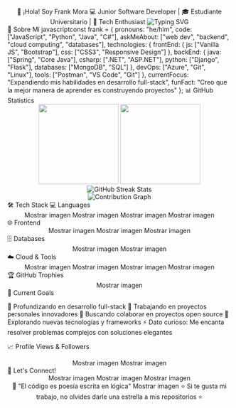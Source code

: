 <div align="center">
👋 ¡Hola! Soy Frank Mora
💻 Junior Software Developer | 🎓 Estudiante Universitario | 🚀 Tech Enthusiast

<img src="https://readme-typing-svg.demolab.com?font=Fira+Code&size=22&duration=3000&pause=1000&color=00D4FF&center=true&vCenter=true&width=600&lines=Bienvenido+a+mi+perfil+de+GitHub;Desarrollador+Junior+apasionado;Siempre+aprendiendo+nuevas+tecnolog%C3%ADas;Construyendo+el+futuro+con+c%C3%B3digo" alt="Typing SVG" />
</div>
🚀 Sobre Mí
javascriptconst frank = {
    pronouns: "he/him",
    code: ["JavaScript", "Python", "Java", "C#"],
    askMeAbout: ["web dev", "backend", "cloud computing", "databases"],
    technologies: {
        frontEnd: {
            js: ["Vanilla JS", "Bootstrap"],
            css: ["CSS3", "Responsive Design"]
        },
        backEnd: {
            java: ["Spring", "Core Java"],
            csharp: [".NET", "ASP.NET"],
            python: ["Django", "Flask"],
            databases: ["MongoDB", "SQL"]
        },
        devOps: ["Azure", "Git", "Linux"],
        tools: ["Postman", "VS Code", "Git"]
    },
    currentFocus: "Expandiendo mis habilidades en desarrollo full-stack",
    funFact: "Creo que la mejor manera de aprender es construyendo proyectos"
};
📊 GitHub Statistics
<div align="center">
  <img height="180em" src="https://github-readme-stats.vercel.app/api?username=Frankmsanchez&show_icons=true&theme=tokyonight&include_all_commits=true&count_private=true"/>
  <img height="180em" src="https://github-readme-stats.vercel.app/api/top-langs/?username=Frankmsanchez&layout=compact&theme=tokyonight"/>
</div>
<div align="center">
  <img src="https://github-readme-streak-stats.herokuapp.com?user=Frankmsanchez&theme=tokyonight&hide_border=true" alt="GitHub Streak Stats"/>
</div>
<div align="center">
  <img src="https://github-readme-activity-graph.vercel.app/graph?username=Frankmsanchez&theme=tokyo-night&hide_border=true&area=true" alt="Contribution Graph"/>
</div>
🛠️ Tech Stack
💻 Languages
<div align="center">
Mostrar imagen
Mostrar imagen
Mostrar imagen
Mostrar imagen
</div>
🌐 Frontend
<div align="center">
Mostrar imagen
Mostrar imagen
Mostrar imagen
</div>
🗄️ Databases
<div align="center">
Mostrar imagen
Mostrar imagen
</div>
☁️ Cloud & Tools
<div align="center">
Mostrar imagen
Mostrar imagen
Mostrar imagen
Mostrar imagen
</div>
🏆 GitHub Trophies
<div align="center">
Mostrar imagen
</div>
🎯 Current Goals

🌱 Profundizando en desarrollo full-stack
🔭 Trabajando en proyectos personales innovadores
👯 Buscando colaborar en proyectos open source
🤔 Explorando nuevas tecnologías y frameworks
⚡ Dato curioso: Me encanta resolver problemas complejos con soluciones elegantes

📈 Profile Views & Followers
<div align="center">
Mostrar imagen
Mostrar imagen
</div>
🤝 Let's Connect!
<div align="center">
Mostrar imagen
Mostrar imagen
Mostrar imagen
</div>

<div align="center">
💫 "El código es poesía escrita en lógica"
Mostrar imagen
⭐ Si te gusta mi trabajo, no olvides darle una estrella a mis repositorios ⭐
</div>
